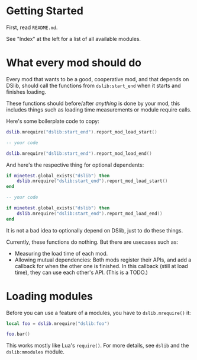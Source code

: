 <!--
Copyright (C) 2023 DS

SPDX-License-Identifier: CC0-1.0
-->

Getting Started
===============

First, read `README.md`.

See "Index" at the left for a list of all available modules.


# What every mod should do

Every mod that wants to be a good, cooperative mod, and that depends on DSlib,
should call the functions from `dslib:start_end` when it starts and finishes
loading.

These functions should before/after *anything* is done by your mod, this includes
things such as loading time measurements or module require calls.

Here's some boilerplate code to copy:

```lua
dslib.mrequire("dslib:start_end").report_mod_load_start()

-- your code

dslib.mrequire("dslib:start_end").report_mod_load_end()
```

And here's the respective thing for optional dependents:

```lua
if minetest.global_exists("dslib") then
	dslib.mrequire("dslib:start_end").report_mod_load_start()
end

-- your code

if minetest.global_exists("dslib") then
	dslib.mrequire("dslib:start_end").report_mod_load_end()
end
```

It is not a bad idea to optionally depend on DSlib, just to do these things.

Currently, these functions do nothing.
But there are usecases such as:

* Measuring the load time of each mod.
* Allowing mutual dependencies: Both mods register their APIs, and add a callback
  for when the other one is finished. In this callback (still at load time), they
  can use each other's API. (This is a TODO.)


# Loading modules

Before you can use a feature of a modules, you have to `dslib.mrequire()` it:

```lua
local foo = dslib.mrequire("dslib:foo")

foo.bar()
```

This works mostly like Lua's `require()`.
For more details, see `dslib` and the `dslib:mmodules` module.
